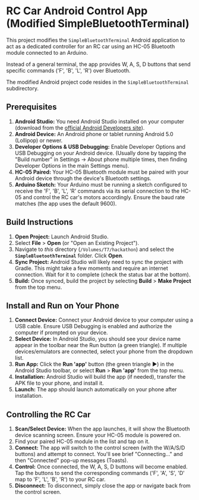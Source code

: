 # RC Car Android Control App (Modified SimpleBluetoothTerminal)

This project modifies the `SimpleBluetoothTerminal` Android application to act as a dedicated controller for an RC car using an HC-05 Bluetooth module connected to an Arduino.

Instead of a general terminal, the app provides W, A, S, D buttons that send specific commands ('F', 'B', 'L', 'R') over Bluetooth.

The modified Android project code resides in the `SimpleBluetoothTerminal` subdirectory.

## Prerequisites

1.  **Android Studio:** You need Android Studio installed on your computer (download from the [official Android Developers site](https://developer.android.com/studio)).
2.  **Android Device:** An Android phone or tablet running Android 5.0 (Lollipop) or newer.
3.  **Developer Options & USB Debugging:** Enable Developer Options and USB Debugging on your Android device. (Usually done by tapping the "Build number" in Settings -> About phone multiple times, then finding Developer Options in the main Settings menu).
4.  **HC-05 Paired:** Your HC-05 Bluetooth module must be paired with your Android device through the device's Bluetooth settings.
5.  **Arduino Sketch:** Your Arduino must be running a sketch configured to receive the 'F', 'B', 'L', 'R' commands via its serial connection to the HC-05 and control the RC car's motors accordingly. Ensure the baud rate matches (the app uses the default 9600).

## Build Instructions

1.  **Open Project:** Launch Android Studio.
2.  Select **File** > **Open** (or "Open an Existing Project").
3.  Navigate to *this* directory (`/Volumes/T7/hackathon`) and select the **`SimpleBluetoothTerminal`** folder. Click **Open**.
4.  **Sync Project:** Android Studio will likely need to sync the project with Gradle. This might take a few moments and require an internet connection. Wait for it to complete (check the status bar at the bottom).
5.  **Build:** Once synced, build the project by selecting **Build** > **Make Project** from the top menu.

## Install and Run on Your Phone

1.  **Connect Device:** Connect your Android device to your computer using a USB cable. Ensure USB Debugging is enabled and authorize the computer if prompted on your device.
2.  **Select Device:** In Android Studio, you should see your device name appear in the toolbar near the Run button (a green triangle). If multiple devices/emulators are connected, select your phone from the dropdown list.
3.  **Run App:** Click the **Run 'app'** button (the green triangle ▶️) in the Android Studio toolbar, or select **Run** > **Run 'app'** from the top menu.
4.  **Installation:** Android Studio will build the app (if needed), transfer the APK file to your phone, and install it.
5.  **Launch:** The app should launch automatically on your phone after installation.

## Controlling the RC Car

1.  **Scan/Select Device:** When the app launches, it will show the Bluetooth device scanning screen. Ensure your HC-05 module is powered on.
2.  Find your paired HC-05 module in the list and tap on it.
3.  **Connect:** The app will switch to the control screen (with the W/A/S/D buttons) and attempt to connect. You'll see brief "Connecting..." and then "Connected" pop-up messages (Toasts).
4.  **Control:** Once connected, the W, A, S, D buttons will become enabled. Tap the buttons to send the corresponding commands ('F', 'A', 'S', 'D' map to 'F', 'L', 'B', 'R') to your RC car.
5.  **Disconnect:** To disconnect, simply close the app or navigate back from the control screen. 